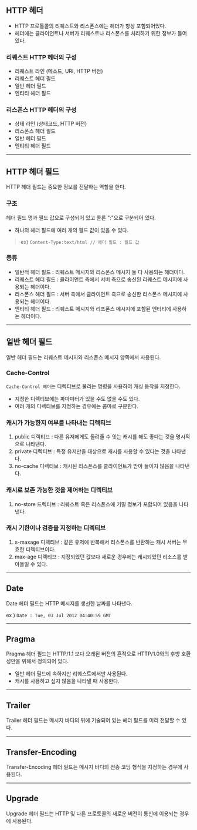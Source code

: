 ## HTTP 헤더
- HTTP 프로톨콜의 리퀘스트와 리스폰스에는 헤더가 항상 포함되어있다.
- 헤더에는 클라이언트나 서버가 리퀘스트나 리스폰스를 처리하기 위한 정보가 들어 있다.

### 리퀘스트 HTTP 헤더의 구성
- 리퀘스트 라인 (메소드, URI, HTTP 버전)
- 리퀘스트 헤더 필드
- 일반 헤더 필드
- 엔티티 헤더 필드

### 리스폰스 HTTP 헤더의 구성
- 상태 라인 (상태코드, HTTP 버전)
- 리스폰스 헤더 필드
- 일반 헤더 필드
- 엔티티 헤더 필드

***

## HTTP 헤더 필드

HTTP 헤더 필드는 중요한 정보를 전달하는 역할을 한다.

### 구조
헤더 필드 명과 필드 값으로 구성되어 있고 콜론 ":"으로 구분되어 있다.

- 하나의 헤더 필드에 여러 개의 필드 값이 있을 수 있다.

> ex) ```Content-Type:text/html // 헤더 필드 : 필드 값 ```

### 종류

- 일반적 헤더 필드 : 리퀘스트 메시지와 리스폰스 메시지 둘 다 사용되는 헤더이다.
- 리퀘스트 헤더 필드 : 클라이언트 측에서 서버 측으로 송신된 리퀘스트 메시지에 사용되는 헤더이다.
- 리스폰스 헤더 필드 : 서버 측에서 클라이언트 측으로 송신한 리스폰스 메시지에 사용되는 헤더이다.
- 엔티티 헤더 필드 : 리퀘스트 메시지와 리프폰스 메시지에 포함된 엔티티에 사용하는 헤더이다.

***

## 일반 헤더 필드
일반 헤더 필드는 리퀘스트 메시지와 리스폰스 메시지 양쪽에서 사용된다.

### Cache-Control
`Cache-Control 헤더`는 디렉티브로 불리는 명령을 사용하여 캐싱 동작을 지정한다.

- 지정한 디렉티브에는 파마미터가 있을 수도 없을 수도 있다.
- 여러 개의 디렉티브를 지정하는 경우에는 콤마로 구분한다.

### 캐시가 가능한지 여부를 나타내는 디렉티브

1. public 디렉티브 : 다른 유저에게도 돌려줄 수 잇는 캐시를 해도 좋다는 것을 명시적으로 나타낸다.
2. private 디렉티브 : 특정 유저만을 대상으로 캐시를 사용할 수 있다는 것을 나타낸다.
3. no-cache 디렉티브 : 캐시된 리스폰스를 클라이언트가 받아 들이지 않음을 나타낸다.

### 캐시로 보존 가능한 것을 제어하는 디렉티브

1. no-store 드렉티브 : 리퀘스트 혹은 리스폰스에 기밀 정보가 포함되어 있음을 나타낸다.

### 캐시 기한이나 검증을 지정하는 디렉티브

1. s-maxage 디렉티브 : 같은 유저에 반복해서 리스폰스를 반환하는 캐시 서버는 무효한 디렉티브이다.
2. max-age 디렉티브 : 지정되었던 값보다 새로운 경우에는 캐시되었던 리소스를 받아들일 수 있다.

***

## Date

Date 헤더 필드는 HTTP 메시지를 생선한 날짜를 나타낸다.

ex ) `Date : Tue, 03 Jul 2012 04:40:59 GMT`

***

## Pragma
Pragma 헤더 필드는 HTTP/1.1 보다 오래된 버전의 흔적으로 HTTP/1.0와의 후방 호환성만을 위해서 정의되어 있다.

- 일반 헤더 필드에 속하지만 리퀘스트에서만 사용된다.
- 캐시를 사용하고 싶지 않음을 나타낼 때 사용한다.

***

## Trailer

Trailer 헤더 필드는 메시지 바디의 뒤에 기술되어 있는 헤더 필드를 미리 전달할 수 있다.

***

## Transfer-Encoding

Transfer-Encoding 헤더 필드는 메시지 바디의 전송 코딩 형식을 지정하는 경우에 사용된다.

***

## Upgrade
Upgrade 헤더 필드는 HTTP 및 다른 프로토콜의 새로운 버전이 통신에 이용되는 경우에 사용된다.